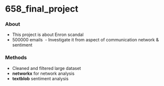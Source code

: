 # 658_final_project

### About
  - This project is about Enron scandal
  - 500000 emails
  - Investigate it from aspect of communication network & sentiment

### Methods
  - Cleaned and filtered large dataset
  - **networkx** for network analysis
  - **textblob** sentiment analysis
